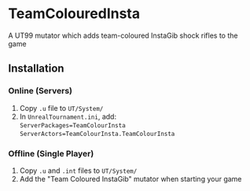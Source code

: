 # TeamColouredInsta
A UT99 mutator which adds team-coloured InstaGib shock rifles to the game

## Installation

### Online (Servers)

1. Copy `.u` file to `UT/System/`
2. In `UnrealTournament.ini`, add:  
   `ServerPackages=TeamColourInsta`  
   `ServerActors=TeamColourInsta.TeamColourInsta`
   
### Offline (Single Player)

1. Copy `.u` and `.int` files to `UT/System/`
2. Add the "Team Coloured InstaGib" mutator when starting your game
